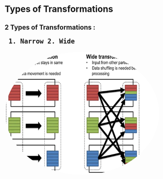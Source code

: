 # Types of Transformations

2 Types of Transformations : <br>
       <pre> 1. Narrow     2. Wide
--

<div align="center">
<img align="center" alt="Databricks" src="https://github.com/urja2001/Databricks-Complete-Notes-HandsOn/blob/d802508f1d07932583de3c7c00b558431e955883/Chapter%200%20-%20Architecture%20of%20Spark/pics/transformation.png" width="500" height="400" style="border-radius:50%">  
</div>


